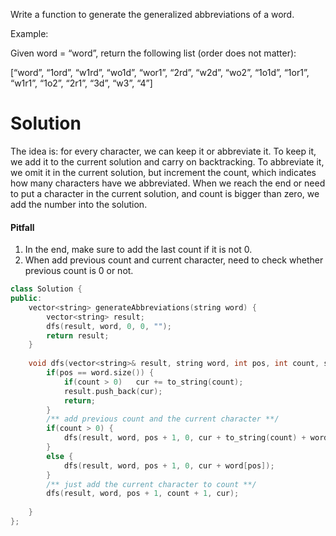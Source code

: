 Write a function to generate the generalized abbreviations of a word.

Example:

Given word = “word”, return the following list (order does not matter):

[“word”, “1ord”, “w1rd”, “wo1d”, “wor1”, “2rd”, “w2d”, “wo2”, “1o1d”, “1or1”, “w1r1”, “1o2”, “2r1”, “3d”, “w3”, “4”]


# Solution

The idea is: for every character, we can keep it or abbreviate it. To keep it, we add it to the current solution and carry on backtracking. To abbreviate it, we omit it in the current solution, but increment the count, which indicates how many characters have we abbreviated. When we reach the end or need to put a character in the current solution, and count is bigger than zero, we add the number into the solution.

#### Pitfall

1. In the end, make sure to add the last count if it is not 0.
2. When add previous count and current character, need to check whether previous count is 0 or not.

```cpp
class Solution {
public:
    vector<string> generateAbbreviations(string word) {
        vector<string> result;
        dfs(result, word, 0, 0, "");
        return result;
    }
    
    void dfs(vector<string>& result, string word, int pos, int count, string cur) {
        if(pos == word.size()) {
            if(count > 0)   cur += to_string(count);
            result.push_back(cur);
            return;
        }
        /** add previous count and the current character **/
        if(count > 0) {
            dfs(result, word, pos + 1, 0, cur + to_string(count) + word[pos]);
        } 
        else {
            dfs(result, word, pos + 1, 0, cur + word[pos]);
        }
        /** just add the current character to count **/
        dfs(result, word, pos + 1, count + 1, cur);
        
    }
};
```
